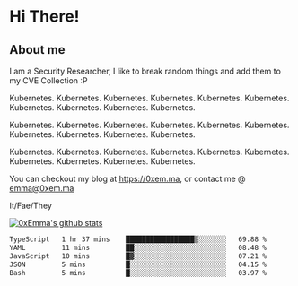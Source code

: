 # Hi There!

## About me
I am a Security Researcher, I like to break random things and add them to my CVE Collection :P 

Kubernetes. Kubernetes. Kubernetes. Kubernetes. Kubernetes. Kubernetes. Kubernetes. Kubernetes. Kubernetes. Kubernetes.

Kubernetes. Kubernetes. Kubernetes. Kubernetes. Kubernetes. Kubernetes. Kubernetes. Kubernetes. Kubernetes. Kubernetes.

Kubernetes. Kubernetes. Kubernetes. Kubernetes. Kubernetes. Kubernetes. Kubernetes. Kubernetes. Kubernetes. Kubernetes.

You can checkout my blog at https://0xem.ma, or contact me @ [emma@0xem.ma](mailto:emma@0xem.ma)

It/Fae/They

[![0xEmma's github stats](https://github-readme-stats.vercel.app/api?username=0xEmma&count_private=true&show_icons=true&theme=gruvbox)](https://github.com/0xEmma)
<!--START_SECTION:waka-->

```txt
TypeScript   1 hr 37 mins    █████████████████▒░░░░░░░   69.88 %
YAML         11 mins         ██░░░░░░░░░░░░░░░░░░░░░░░   08.48 %
JavaScript   10 mins         █▓░░░░░░░░░░░░░░░░░░░░░░░   07.21 %
JSON         5 mins          █░░░░░░░░░░░░░░░░░░░░░░░░   04.15 %
Bash         5 mins          █░░░░░░░░░░░░░░░░░░░░░░░░   03.97 %
```

<!--END_SECTION:waka-->
